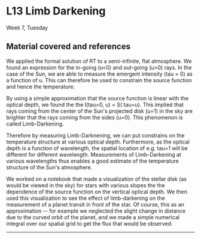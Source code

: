 # L13 Limb Darkening

Week 7, Tuesday


## Material covered and references



We applied the formal solution of RT to a semi-infinite, flat atmosphere. We found an expression for the in-going (u<0) and out-going (u>0) rays. 
In the case of the Sun, we are able to measure the emergent intensity (tau = 0) as a function of u. This can therefore be used to constrain the source function and hence the temperature. 

By using a simple approximation that the source function is linear with the optical depth, we found the the I(tau=0, u) = S( tau=u). This implied that rays coming from the center of the Sun's projected disk (u=1) in the sky are brighter that the rays coming from the sides (u=0). This phenomenon is called Limb-Darkening.

Therefore by measuring Limb-Darknening, we can put constrains on the temperature structure at various optical depth. Furthermore, as the optical depth is a function of wavelength, the spatial location of e.g. tau=1 will be different for different wavelength. Measurements of Limb-Darkening at various wavelengths thus enables a good estimate of the temperature structure of the Sun's atmosphere.  

We worked on a notebook that made a visualization of the stellar disk (as would be viewed in the sky) for stars with various slopes the the dependence of the source function on the vertical optical depth. We then used this visualization to see the effect of limb-darkening on the measurement of a planet transit in front of the star. Of course, this as an approximation -- for example we neglected the slight change in distance due to the curved orbit of the planet, and we made a simple numerical integral over our spatial grid to get the flux that would be observed. 


---
